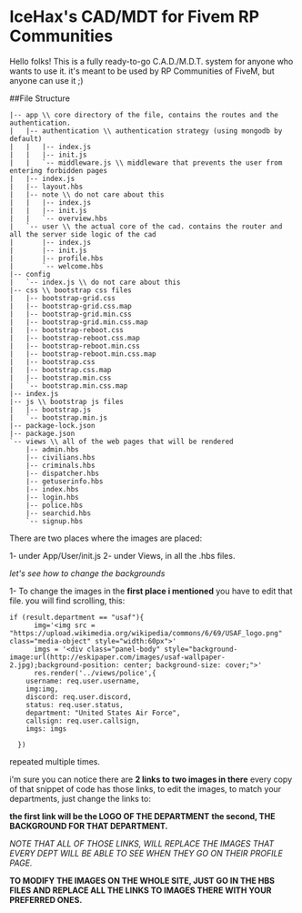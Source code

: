 # IceHax's CAD/MDT for Fivem RP Communities

Hello folks! This is a fully ready-to-go C.A.D./M.D.T. system for anyone who wants to use it. it's meant to be used by RP Communities of FiveM, but anyone can use it ;)

##File Structure
```
|-- app \\ core directory of the file, contains the routes and the authentication.
|   |-- authentication \\ authentication strategy (using mongodb by default)
|   |   |-- index.js
|   |   |-- init.js
|   |   `-- middleware.js \\ middleware that prevents the user from entering forbidden pages
|   |-- index.js
|   |-- layout.hbs
|   |-- note \\ do not care about this
|   |   |-- index.js
|   |   |-- init.js
|   |   `-- overview.hbs
|   `-- user \\ the actual core of the cad. contains the router and all the server side logic of the cad
|       |-- index.js
|       |-- init.js
|       |-- profile.hbs
|       `-- welcome.hbs
|-- config
|   `-- index.js \\ do not care about this
|-- css \\ bootstrap css files
|   |-- bootstrap-grid.css
|   |-- bootstrap-grid.css.map
|   |-- bootstrap-grid.min.css
|   |-- bootstrap-grid.min.css.map
|   |-- bootstrap-reboot.css
|   |-- bootstrap-reboot.css.map
|   |-- bootstrap-reboot.min.css
|   |-- bootstrap-reboot.min.css.map
|   |-- bootstrap.css
|   |-- bootstrap.css.map
|   |-- bootstrap.min.css
|   `-- bootstrap.min.css.map
|-- index.js
|-- js \\ bootstrap js files
|   |-- bootstrap.js
|   `-- bootstrap.min.js
|-- package-lock.json
|-- package.json
`-- views \\ all of the web pages that will be rendered
    |-- admin.hbs
    |-- civilians.hbs
    |-- criminals.hbs
    |-- dispatcher.hbs
    |-- getuserinfo.hbs
    |-- index.hbs
    |-- login.hbs
    |-- police.hbs
    |-- searchid.hbs
    `-- signup.hbs
```



There are two places where the images are placed:

1- under App/User/init.js
2- under Views, in all the .hbs files.

*let's see how to change the backgrounds*

1- To change the images in the **first place i mentioned** you have to edit that file. you will find scrolling, this:
```
if (result.department == "usaf"){
      img='<img src = "https://upload.wikimedia.org/wikipedia/commons/6/69/USAF_logo.png" class="media-object" style="width:60px">'
      imgs = '<div class="panel-body" style="background-image:url(http://eskipaper.com/images/usaf-wallpaper-2.jpg);background-position: center; background-size: cover;">'
      res.render('../views/police',{
    username: req.user.username,
    img:img,
    discord: req.user.discord,
    status: req.user.status,
    department: "United States Air Force",
    callsign: req.user.callsign,
    imgs: imgs

  })
```
repeated multiple times.

i'm sure you can notice there are **2 links to two images in there** every copy of that snippet of code has those links, to edit  the images, to match your departments, just change the links to:

**the first link will be the LOGO OF THE DEPARTMENT**
**the second, THE BACKGROUND FOR THAT DEPARTMENT.**

*NOTE THAT ALL OF THOSE LINKS, WILL REPLACE THE IMAGES THAT EVERY DEPT WILL BE ABLE TO SEE WHEN THEY GO ON THEIR PROFILE PAGE.*


**TO MODIFY THE IMAGES ON THE WHOLE SITE, JUST GO IN THE HBS FILES AND REPLACE ALL THE LINKS TO IMAGES THERE WITH YOUR PREFERRED ONES.**
